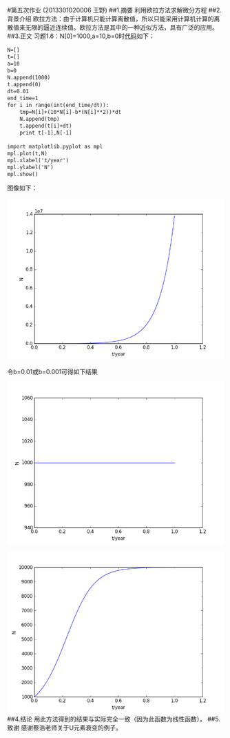 #第五次作业 (2013301020006 王野)
##1.摘要
利用欧拉方法求解微分方程
##2.背景介绍
欧拉方法：由于计算机只能计算离散值，所以只能采用计算机计算的离散值来无限的逼近连续值。欧拉方法是其中的一种近似方法，具有广泛的应用。
##3.正文
习题1.6：N[0]=1000,a=10,b=0时[代码](https://github.com/Bensmav/computationalphysics_N2013301020006/blob/master/homework5/population.py)如下：
<pre><code>N=[]
t=[]
a=10
b=0
N.append(1000)
t.append(0)
dt=0.01
end_time=1
for i in range(int(end_time/dt)):
	tmp=N[i]+(10*N[i]-b*(N[i]**2))*dt
	N.append(tmp)
	t.append(t[i]+dt)
	print t[-1],N[-1]
	
import matplotlib.pyplot as mpl
mpl.plot(t,N)
mpl.xlabel('t/year')
mpl.ylabel('N')
mpl.show()</code></pre>
图像如下：

![Alt b=0](https://github.com/Bensmav/computationalphysics_N2013301020006/blob/master/homework5/population1.png "b=0")

令b=0.01或b=0.001可得如下结果

![Alt b=0.01](https://github.com/Bensmav/computationalphysics_N2013301020006/blob/master/homework5/population2.png "b=0.01")

![Alt b=0.001](https://github.com/Bensmav/computationalphysics_N2013301020006/blob/master/homework5/population3.png "b=0.001")
##4.结论
用此方法得到的结果与实际完全一致（因为此函数为线性函数）。
##5.致谢
感谢蔡浩老师关于U元素衰变的例子。
